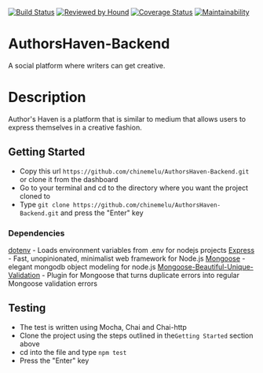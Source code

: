 [![Build Status](https://travis-ci.com/chinemelu/AuthorsHaven-Backend.svg?branch=develop)](https://travis-ci.com/chinemelu/AuthorsHaven-Backend) [![Reviewed by Hound](https://img.shields.io/badge/Reviewed_by-Hound-8E64B0.svg)](https://houndci.com)  [![Coverage Status](https://coveralls.io/repos/github/chinemelu/AuthorsHaven-Backend/badge.svg?branch=develop)](https://coveralls.io/github/chinemelu/AuthorsHaven-Backend?branch=develop) [![Maintainability](https://api.codeclimate.com/v1/badges/e50511767ceda2fc6206/maintainability)](https://codeclimate.com/github/chinemelu/AuthorsHaven-Backend/maintainability)

# AuthorsHaven-Backend 
A social platform where writers can get creative.

# Description
Author's Haven is a platform that is similar to medium that allows users to express themselves in a creative fashion.

## Getting Started
* Copy this url `https://github.com/chinemelu/AuthorsHaven-Backend.git` or clone it from the dashboard
* Go to your terminal and cd to the directory where you want the project cloned to
* Type `git clone https://github.com/chinemelu/AuthorsHaven-Backend.git` and press the "Enter" key

### Dependencies
[dotenv](https://github.com/motdotla/dotenv) - Loads environment variables from .env for nodejs projects 
[Express](https://expressjs.com/) - Fast, unopinionated, minimalist web framework for Node.js
[Mongoose](https://mongoosejs.com/) - elegant mongodb object modeling for node.js
[Mongoose-Beautiful-Unique-Validation](https://github.com/matteodelabre/mongoose-beautiful-unique-validation) - Plugin for Mongoose that turns duplicate errors into regular Mongoose validation errors

## Testing
* The test is written using Mocha, Chai and Chai-http
* Clone the project using the steps outlined in the`Getting Started` section above
* cd into the file and type `npm test`
* Press the "Enter" key

